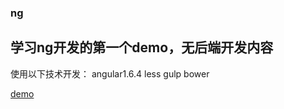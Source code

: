 ### ng
学习ng开发的第一个demo，无后端开发内容
---
使用以下技术开发：
angular1.6.4
less
gulp
bower

[demo](http://daceyu.com/static/ng/dist/index.html)
